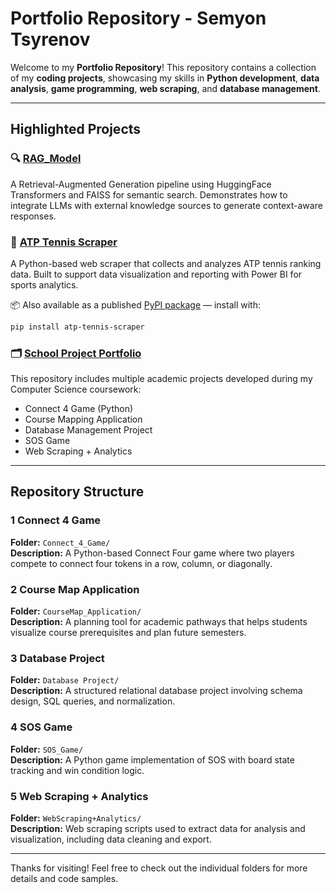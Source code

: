 # Portfolio Repository - Semyon Tsyrenov

Welcome to my **Portfolio Repository**! This repository contains a collection of my **coding projects**, showcasing my skills in **Python development**, **data analysis**, **game programming**, **web scraping**, and **database management**.

---

## Highlighted Projects

### 🔍 [RAG_Model](https://github.com/Semne77/RAG_Model)
A Retrieval-Augmented Generation pipeline using HuggingFace Transformers and FAISS for semantic search. Demonstrates how to integrate LLMs with external knowledge sources to generate context-aware responses.

### 🎾 [ATP Tennis Scraper](https://github.com/Semne77/atp_tennis_scraper)
A Python-based web scraper that collects and analyzes ATP tennis ranking data. Built to support data visualization and reporting with Power BI for sports analytics.

📦 Also available as a published [PyPI package](https://pypi.org/project/atp-tennis-scraper/) — install with:
```bash
pip install atp-tennis-scraper
```


### 🗂 [School Project Portfolio](https://github.com/Semne77/Portfolio)
This repository includes multiple academic projects developed during my Computer Science coursework:
- Connect 4 Game (Python)
- Course Mapping Application
- Database Management Project
- SOS Game
- Web Scraping + Analytics

---

## Repository Structure

### 1️ Connect 4 Game  
**Folder:** `Connect_4_Game/`  
**Description:** A Python-based Connect Four game where two players compete to connect four tokens in a row, column, or diagonally.

### 2️ Course Map Application  
**Folder:** `CourseMap_Application/`  
**Description:** A planning tool for academic pathways that helps students visualize course prerequisites and plan future semesters.

### 3️ Database Project   
**Folder:** `Database Project/`  
**Description:** A structured relational database project involving schema design, SQL queries, and normalization.

### 4️ SOS Game  
**Folder:** `SOS_Game/`  
**Description:** A Python game implementation of SOS with board state tracking and win condition logic.

### 5️ Web Scraping + Analytics   
**Folder:** `WebScraping+Analytics/`  
**Description:** Web scraping scripts used to extract data for analysis and visualization, including data cleaning and export.

---

Thanks for visiting! Feel free to check out the individual folders for more details and code samples.
